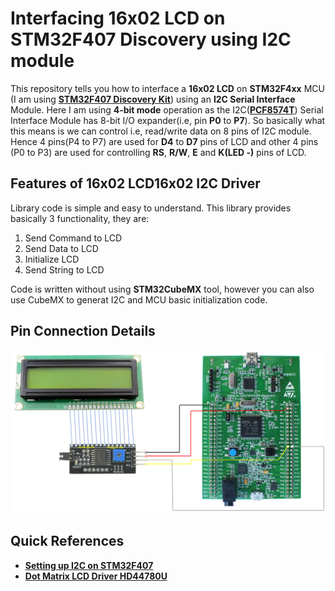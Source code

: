 # Interfacing 16x02 LCD on STM32F407 Discovery using I2C module
This repository tells you how to interface a **16x02 LCD** on **STM32F4xx** MCU (I am using **[STM32F407 Discovery Kit](https://github.com/SharathN25/STM32F407-Discovery)**) using an **I2C Serial Interface** Module. Here I am using **4-bit mode** operation as the I2C(**[PCF8574T](https://www.nxp.com/part/PCF8574T)**) Serial Interface Module has 8-bit I/O expander(i.e, pin **P0** to **P7**). So basically what this means is we can control i.e, read/write data on 8 pins of I2C module. Hence 4 pins(P4 to P7) are used for **D4** to **D7** pins of LCD and other 4 pins (P0 to P3) are used for controlling **RS**, **R/W**, **E** and **K(LED -)** pins of LCD.

## Features of 16x02 LCD16x02 I2C Driver 
Library code is simple and easy to understand. This library provides basically 3 functionality, they are:

1. Send Command to LCD
2. Send Data to LCD
3. Initialize LCD
4. Send String to LCD

Code is written without using **STM32CubeMX** tool, however you can also use CubeMX to generat I2C and MCU basic initialization code.

## Pin Connection Details
<img src = "Images/LCD_I2C_STM32F407.png">

## Quick References
* **[Setting up I2C on STM32F407](https://www.youtube.com/watch?v=1COFk1M2tak)**
* **[Dot Matrix LCD Driver HD44780U](https://www.sparkfun.com/datasheets/LCD/HD44780.pdf)**

 
